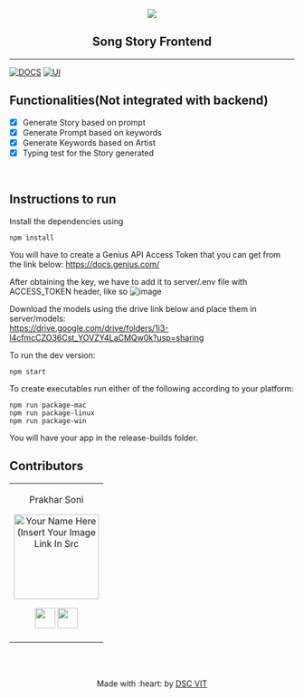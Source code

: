 <p align="center">
<a href="https://dscvit.com">
	<img src="https://user-images.githubusercontent.com/30529572/72455010-fb38d400-37e7-11ea-9c1e-8cdeb5f5906e.png" />
</a>
	<h2 align="center"> Song Story Frontend </h2>
</p>

---
[![DOCS](https://img.shields.io/badge/Documentation-see%20docs-green?style=flat-square&logo=appveyor)](INSERT_LINK_FOR_DOCS_HERE) 
  [![UI ](https://img.shields.io/badge/User%20Interface-Link%20to%20UI-orange?style=flat-square&logo=appveyor)](INSERT_UI_LINK_HERE)


## Functionalities(Not integrated with backend)
- [x]  Generate Story based on prompt
- [x]  Generate Prompt based on keywords
- [x]  Generate Keywords based on Artist
- [x]  Typing test for the Story generated

<br>


## Instructions to run

Install the dependencies using

```
npm install
```
You will have to create a Genius API Access Token that you can get from the link below: https://docs.genius.com/

After obtaining the key, we have to add it to server/.env file with ACCESS_TOKEN header, like so
![image](https://user-images.githubusercontent.com/34500350/115106691-e23b4780-9f83-11eb-8297-0a66ed81cbe5.png)


Download the models using the drive link below and place them in server/models:<br>
https://drive.google.com/drive/folders/1i3-l4cfmcCZO36Cst_YOVZY4LaCMQw0k?usp=sharing

To run the dev version:
```
npm start
```

To create executables run either of the following according to your platform:

```
npm run package-mac
npm run package-linux
npm run package-win
```
You will have your app in the release-builds folder.

## Contributors

<table>
<tr align="center">


<td>

Prakhar Soni

<p align="center">
<img src = "https://dscvit.com/images/dsc-logo-square.svg" width="150" height="150" alt="Your Name Here (Insert Your Image Link In Src">
</p>
<p align="center">
<a href = "https://github.com/prakhar0912"><img src = "http://www.iconninja.com/files/241/825/211/round-collaboration-social-github-code-circle-network-icon.svg" width="36" height = "36"/></a>
<a href = "https://www.linkedin.com/in/prakhar-soni-223a9b189/">
<img src = "http://www.iconninja.com/files/863/607/751/network-linkedin-social-connection-circular-circle-media-icon.svg" width="36" height="36"/>
</a>
</p>
</td>

</tr>
  </table>

<br>
<br>

<p align="center">
	Made with :heart: by <a href="https://dscvit.com">DSC VIT</a>
</p>

